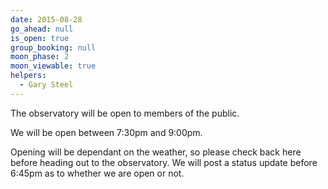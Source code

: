```yaml
---
date: 2015-08-28
go_ahead: null
is_open: true
group_booking: null
moon_phase: 2
moon_viewable: true
helpers:
  - Gary Steel
---
```

The observatory will be open to members of the public.

We will be open between 7:30pm and 9:00pm.

Opening will be dependant on the weather, so please check back here before
heading out to the observatory. We will post a status update before 6:45pm
as to whether we are open or not.
